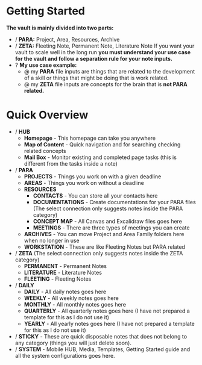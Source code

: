 # Getting Started
**The vault is mainly divided into two parts:** 
- / **PARA:** Project, Area, Resources, Archive
- / **ZETA:** Fleeting Note, Permanent Note, Literature Note
 If you want your vault to scale well in the long run **you must understand your use case for the vault and follow a separation rule for your note inputs.**
- ? **My use case example:** 
	- @ my **PARA** file inputs are things that are related to the development of a skill or things that might be doing that is work related.
	- @ my **ZETA** file inputs are concepts for the brain that is **not PARA related.**
# Quick Overview
- / **HUB**
	- **Homepage** - This homepage can take you anywhere
	- **Map of Content** - Quick navigation and for searching checking related concepts
	- **Mail Box** - Monitor existing and completed page tasks  (this is different from the tasks inside a note)
- / **PARA**
	- **PROJECTS** - Things you work on with a given deadline
	- **AREAS** - Things you work on without a deadline
	- **RESOURCES**
		- **CONTACTS** - You can store all your contacts here
		- **DOCUMENTATIONS** - Create documentations for your PARA files (The select connection only suggests notes inside the PARA category)
		- **CONCEPT MAP** - All Canvas and Excalidraw files goes here
		- **MEETINGS** - There are three types of meetings you can create
	- **ARCHIVES** - You can move Project and Area Family folders here when no longer in use
	- **WORKSTATION** - These are like Fleeting Notes but PARA related
- / **ZETA** (The select connection only suggests notes inside the ZETA category)
	- **PERMANENT** - Permanent Notes
	- **LITERATURE** - Literature Notes
	- **FLEETING** - Fleeting Notes
- / **DAILY**
	- **DAILY** - All daily notes goes here
	- **WEEKLY** - All weekly notes goes here
	- **MONTHLY** - All  monthly notes goes here
	- **QUARTERLY** - All quarterly notes goes here (I have not prepared a template for this as I do not use it)
	- **YEARLY** - All yearly notes goes here (I have not prepared a template for this as I do not use it)
- / **STICKY** - These are quick disposable notes that does not belong to any category (things you will just delete soon).
- / **SYSTEM** - Mobile HUB, Media, Templates, Getting Started guide and all the system configurations goes here.
